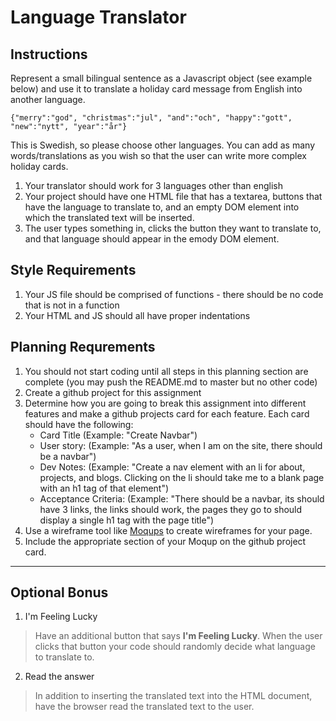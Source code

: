 # Language Translator

## Instructions

Represent a small bilingual sentence as a Javascript object (see example below) and use it to translate a holiday card message from English into another language.

`{"merry":"god", "christmas":"jul", "and":"och", "happy":"gott", "new":"nytt", "year":"år"}`

This is Swedish, so please choose other languages. You can add as many words/translations as you wish so that the user can write more complex holiday cards.

1. Your translator should work for 3 languages other than english
1. Your project should have one HTML file that has a textarea, buttons that have the language to translate to, and an empty DOM element into which the translated text will be inserted.
1.  The user types something in, clicks the button they want to translate to, and that language should appear in the emody DOM element.


## Style Requirements
1.  Your JS file should be comprised of functions - there should be no code that is not in a function
1.  Your HTML and JS should all have proper indentations


## Planning Requrements
1.  You should not start coding until all steps in this planning section are complete (you may push the README.md to master but no other code)
2.  Create a github project for this assignment
3.  Determine how you are going to break this assignment into different features and make a github projects card for each feature.  Each card should have the following:
      * Card Title (Example: "Create Navbar")
      * User story: (Example: "As a user, when I am on the site, there should be a navbar")
      * Dev Notes:  (Example: "Create a nav element with an li for about, projects, and blogs.  Clicking on the li should take me to a blank page with an h1 tag of that element")
      * Acceptance Criteria: (Example: "There should be a navbar, its should have 3 links, the links should work, the pages they go to should display a single h1 tag with the page title")
4.  Use a wireframe tool like [Moqups](https://moqups.com) to create wireframes for your page.
5.  Include the appropriate section of your Moqup on the github project card.


---

## Optional Bonus

1.  I'm Feeling Lucky
> Have an additional button that says **I'm Feeling Lucky**.  When the user clicks that button your code should randomly decide what language to translate to.

2.  Read the answer
> In addition to inserting the translated text into the HTML document, have the browser read the translated text to the user.
